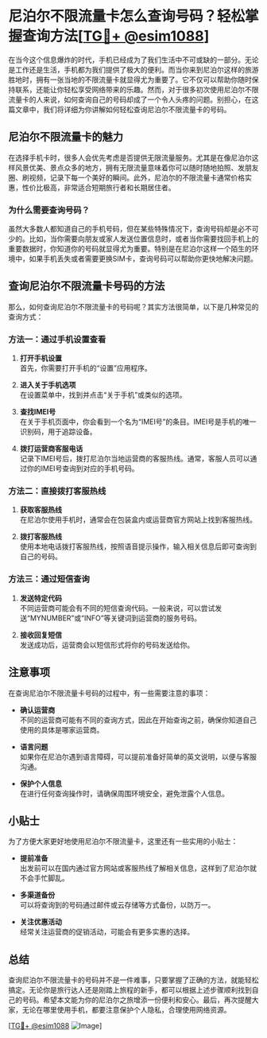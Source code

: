 # 尼泊尔不限流量卡怎么查询号码？轻松掌握查询方法[[TG💪+ @esim1088](https://t.me/s/esim1088)]

在当今这个信息爆炸的时代，手机已经成为了我们生活中不可或缺的一部分。无论是工作还是生活，手机都为我们提供了极大的便利。而当你来到尼泊尔这样的旅游胜地时，拥有一张当地的不限流量卡就显得尤为重要了。它不仅可以帮助你随时保持联系，还能让你轻松享受网络带来的乐趣。然而，对于很多初次使用尼泊尔不限流量卡的人来说，如何查询自己的号码却成了一个令人头疼的问题。别担心，在这篇文章中，我们将详细为你讲解如何轻松查询尼泊尔不限流量卡的号码。

## 尼泊尔不限流量卡的魅力

在选择手机卡时，很多人会优先考虑是否提供无限流量服务。尤其是在像尼泊尔这样风景优美、景点众多的地方，拥有无限流量意味着你可以随时随地拍照、发朋友圈、刷视频，记录下每一个美好的瞬间。此外，尼泊尔的不限流量卡通常价格实惠，性价比极高，非常适合短期旅行者和长期居住者。

### 为什么需要查询号码？

虽然大多数人都知道自己的手机号码，但在某些特殊情况下，查询号码却是必不可少的。比如，当你需要向朋友或家人发送位置信息时，或者当你需要找回手机上的重要数据时，你知道你的号码就显得尤为重要。特别是在尼泊尔这样一个陌生的环境中，如果手机丢失或者需要更换SIM卡，查询号码可以帮助你更快地解决问题。

## 查询尼泊尔不限流量卡号码的方法

那么，如何查询尼泊尔不限流量卡的号码呢？其实方法很简单，以下是几种常见的查询方式：

### 方法一：通过手机设置查看

1. **打开手机设置**  
   首先，你需要打开手机的“设置”应用程序。

2. **进入关于手机选项**  
   在设置菜单中，找到并点击“关于手机”或类似的选项。

3. **查找IMEI号**  
   在关于手机页面中，你会看到一个名为“IMEI号”的条目。IMEI号是手机的唯一识别码，用于追踪设备。

4. **拨打运营商客服电话**  
   记录下IMEI号后，拨打尼泊尔当地运营商的客服热线。通常，客服人员可以通过你的IMEI号查询到对应的手机号码。

### 方法二：直接拨打客服热线

1. **获取客服热线**  
   在尼泊尔使用手机时，通常会在包装盒内或运营商官方网站上找到客服热线。

2. **拨打客服热线**  
   使用本地电话拨打客服热线，按照语音提示操作，输入相关信息后即可查询到自己的号码。

### 方法三：通过短信查询

1. **发送特定代码**  
   不同运营商可能会有不同的短信查询代码。一般来说，可以尝试发送“MYNUMBER”或“INFO”等关键词到运营商的服务号码。

2. **接收回复短信**  
   发送成功后，运营商会以短信形式将你的号码发送给你。

## 注意事项

在查询尼泊尔不限流量卡号码的过程中，有一些需要注意的事项：

- **确认运营商**  
  不同的运营商可能有不同的查询方式，因此在开始查询之前，确保你知道自己使用的具体是哪家运营商。

- **语言问题**  
  如果你在尼泊尔遇到语言障碍，可以提前准备好简单的英文说明，以便与客服沟通。

- **保护个人信息**  
  在进行任何查询操作时，请确保周围环境安全，避免泄露个人信息。

## 小贴士

为了方便大家更好地使用尼泊尔不限流量卡，这里还有一些实用的小贴士：

- **提前准备**  
  出发前可以在国内通过官方网站或客服热线了解相关信息，这样到了尼泊尔就不会手忙脚乱。

- **多渠道备份**  
  可以将查询到的号码通过邮件或云存储等方式备份，以防万一。

- **关注优惠活动**  
  经常关注运营商的促销活动，可能会有更多实惠的选择。

## 总结

查询尼泊尔不限流量卡的号码并不是一件难事，只要掌握了正确的方法，就能轻松搞定。无论你是旅行达人还是刚踏上旅程的新手，都可以根据上述步骤顺利找到自己的号码。希望本文能为你的尼泊尔之旅增添一份便利和安心。最后，再次提醒大家，无论在哪里使用手机，都要注意保护个人隐私，合理使用网络资源。

[[TG💪+ @esim1088](https://t.me/s/esim1088) ![Image](https://i.postimg.cc/4NQfJmqS/Snipaste-2025-05-13-00-14-12.png)]
